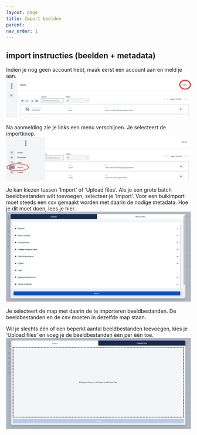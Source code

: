 ```yaml
---
layout: page
title: Import beelden
parent: 
nav_order: 1
---
```


## **import instructies (beelden + metadata)**


Indien je nog geen account hebt, maak eerst een account aan en meld je aan.  
![](images/login.png)



Na aanmelding zie je links een menu verschijnen.
Je selecteert de importknop.  
![](images/importknop.png)


Je kan kiezen tussen ‘Import’ of ‘Upload files’. Als je een grote batch beeldbestanden wilt toevoegen, selecteer je ‘Import’. Voor een bulkimport moet steeds een csv gemaakt worden met daarin de nodige metadata. Hoe je dit moet doen, lees je hier.   
![](images/import.PNG)

Je selecteert de map met daarin de te importeren beeldbestanden. De beeldbestanden en de csv moeten in dezelfde map staan. 


Wil je slechts één of een beperkt aantal beeldbestanden toevoegen, kies je ‘Upload files’ en voeg je de beeldbestanden één per één toe.  
![](images/uploadfiles.PNG)


